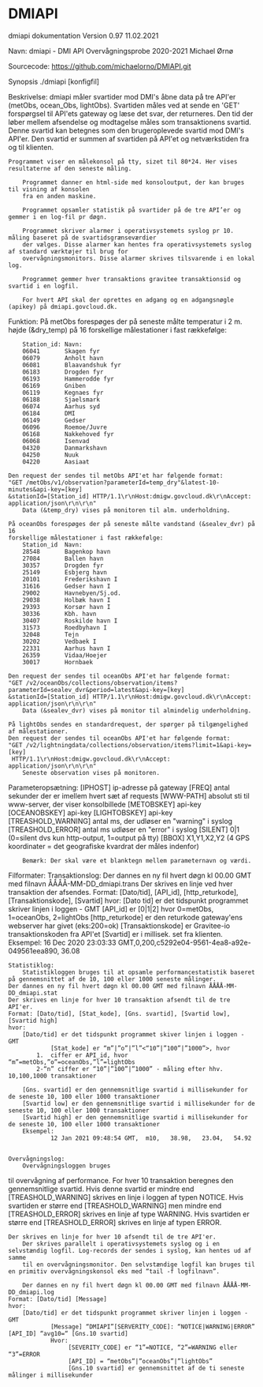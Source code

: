 # DMIAPI
dmiapi dokumentation
Version 0.97 11.02.2021

Navn:
	dmiapi - DMI API Overvågningsprobe
        2020-2021 Michael Ørnø

Sourcecode: https://github.com/michaelorno/DMIAPI.git

Synopsis
	./dmiapi [konfigfil]
	
Beskrivelse:
	dmiapi måler svartider mod DMI's åbne data på tre API'er (metObs, ocean_Obs, lightObs).
	Svartiden måles ved at sende en 'GET' forspørgsel til API'ets gateway og læse det svar,
	der returneres. Den tid der løber mellem afsendelse og modtagelse måles som transaktionens
	svartid. Denne svartid kan betegnes som den brugeroplevede svartid mod DMI's API'er. 
	Den svartid er summen af svartiden på API'et og netværkstiden fra og til klienten.

	Programmet viser en målekonsol på tty, sizet til 80*24. Her vises resultaterne af den seneste måling.

        Programmet danner en html-side med konsoloutput, der kan bruges til visning af konsolen
        fra en anden maskine.

        Programmet opsamler statistik på svartider på de tre API’er og gemmer i en log-fil pr døgn.

        Programmet skriver alarmer i operativsystemets syslog pr 10. måling baseret på de svartidsgrænseværdier 
        der vælges. Disse alarmer kan hentes fra operativsystemets syslog af standard værktøjer til brug for 
        overvågningsmonitors. Disse alarmer skrives tilsvarende i en lokal log.

        Programmet gemmer hver transaktions gravitee transaktionsid og svartid i en logfil.

        For hvert API skal der oprettes en adgang og en adgangsnøgle (apikey) på dmiapi.govcloud.dk.

Funktion:
	På metObs forespøges der på seneste målte temperatur i 2 m. højde (&dry_temp) på 16 
	forskellige målestationer i fast rækkefølge:

		Station_id:	Navn:
		06041 		Skagen fyr
		06079 		Anholt havn
		06081 		Blaavandshuk fyr
		06183 		Drogden fyr
		06193 		Hammerodde fyr
		06169 		Gniben 
		06119 		Kegnaes fyr
		06188 		Sjaelsmark
		06074 		Aarhus syd
		06184 		DMI
		06149 		Gedser
		06096 		Roemoe/Juvre
		06168 		Nakkehoved fyr
		06068 		Isenvad
		04320 		Danmarkshavn
		04250 		Nuuk
		04220 		Aasiaat

	Den request der sendes til metObs API'et har følgende format:
	"GET /metObs/v1/observation?parameterId=temp_dry"&latest-10-minutes&api-key=[key]
	&stationId=[Station_id] HTTP/1.1\r\nHost:dmigw.govcloud.dk\r\nAccept: application/json\r\n\r\n"
        Data (&temp_dry) vises på monitoren til alm. underholdning.

	På oceanObs forespøges der på seneste målte vandstand (&sealev_dvr) på 16 
	forskellige målestationer i fast rækkefølge:
		Station_id	Navn:
		28548 		Bagenkop havn
		27084 		Ballen havn
		30357 		Drogden fyr
		25149 		Esbjerg havn
		20101 		Frederikshavn I
		31616 		Gedser havn I
		29002 		Havnebyen/Sj.od.
		29038 		Holbæk havn I
		29393 		Korsør havn I
		30336 		Kbh. havn
		30407 		Roskilde havn I
		31573 		Roedbyhavn I
		32048 		Tejn
		30202 		Vedbaek I
		22331 		Aarhus havn I
		26359 		Vidaa/Hoejer
		30017 		Hornbaek

	Den request der sendes til oceanObs API'et har følgende format:
	"GET /v2/oceanObs/collections/observation/items?parameterId=sealev_dvr&period=latest&api-key=[key]
	&stationId=[Station_id] HTTP/1.1\r\nHost:dmigw.govcloud.dk\r\nAccept: application/json\r\n\r\n"
        Data (&sealev_dvr) vises på monitor til almindelig underholdning.

	På lightObs sendes en standardrequest, der spørger på tilgængelighed af målestationer.
	Den request der sendes til oceanObs API'et har følgende format:
	"GET /v2/lightningdata/collections/observation/items?limit=1&api-key=[key]
	 HTTP/1.1\r\nHost:dmigw.govcloud.dk\r\nAccept: application/json\r\n\r\n"
        Seneste observation vises på monitoren.

Parameteropsætning:
	[IPHOST] ip-adresse på gateway
	[FREQ] antal sekunder der er imellem hvert sæt af requests
	[WWW-PATH] absolut sti til www-server, der viser konsolbillede
	[METOBSKEY] api-key
	[OCEANOBSKEY] api-key
	[LIGHTOBSKEY] api-key
	[TREASHOLD_WARNING] antal ms, der udløser en "warning" i syslog
	[TREASHOLD_ERROR] antal ms udløser en "error" i syslog
        [SILENT] 0|1 (0=silent dvs kun http-output, 1=output på tty)
        [BBOX] X1,Y1,X2,Y2 (4 GPS koordinater = det geografiske kvardrat der måles indenfor)

        Bemærk: Der skal være et blanktegn mellem parameternavn og værdi.

Filformater:
	Transaktionslog:
	Der dannes en ny fil hvert døgn kl 00.00 GMT med filnavn ÅÅÅÅ-MM-DD_dmiapi.trans
        Der skrives en linje ved hver transaktion der afsendes.
        Format: [Dato/tid], [API_id], [http_returkode], [Transaktionskode], [Svartid]
	hvor: 
		[Dato tid] er det tidspunkt programmet skriver linjen i loggen - GMT
		[API_id] er [0|1|2] hvor 0=metObs, 1=oceanObs, 2=lightObs
		[http_returkode] er den returkode gateway'ens webserver har givet (eks:200=ok)
		[Transaktionskode] er Gravitee-io transaktionskoden fra API'et
		[Svartid] er i millisek. set fra klienten.
	Eksempel:
		16 Dec 2020 23:03:33 GMT,0,200,c5292e04-9561-4ea8-a92e-049561eea890,   36.08

	Statistiklog:
        Statistikloggen bruges til at opsamle performancestatistik baseret på gennemsnittet af de 10, 100 eller 1000 seneste målinger.
	Der dannes en ny fil hvert døgn kl 00.00 GMT med filnavn ÅÅÅÅ-MM-DD_dmiapi.stat
	Der skrives en linje for hver 10 transaktion afsendt til de tre API'er.
	Format: [Dato/tid], [Stat_kode], [Gns. svartid], [Svartid low], [Svartid high]
	hvor:
		[Dato/tid] er det tidspunkt programmet skiver linjen i loggen - GMT
                [Stat_kode] er “m”|”o”|”l”<“10”|”100”|”1000”>, hvor
			1.  ciffer er API_id, hvor “m”=metObs,”o”=oceanObs,”l”=lightObs
			2-“n” ciffer er “10”|”100”|”1000” - måling efter hhv. 10,100,1000 transaktioner
		
		[Gns. svartid] er den gennemsnitlige svartid i millisekunder for de seneste 10, 100 eller 1000 transaktioner
		[Svartid low] er den gennemsnitlige svartid i millisekunder for de seneste 10, 100 eller 1000 transaktioner
		[Svartid high] er den gennemsnitlige svartid i millisekunder for de seneste 10, 100 eller 1000 transaktioner
        Eksempel:
                12 Jan 2021 09:48:54 GMT,  m10,   38.98,   23.04,   54.92
	
	
	Overvågningslog:
        Overvågningsloggen bruges
 til overvågning af performance. For hver 10 transaktion beregnes den gennemsnitlige svartid.
        Hvis denne svartid er mindre end [TREASHOLD_WARNING] skrives en linje i loggen af typen NOTICE.
        Hvis svartiden er større end [TREASHOLD_WARNING] men mindre end [TREASHOLD_ERROR] skrives en linje af type WARNING.
        Hvis svartiden er større end [TREASHOLD_ERROR] skrives en linje af typen ERROR.

	Der skrives en linje for hver 10 afsendt til de tre API'er.
        Der skrives parallelt i operativsystemets syslog og i en selvstændig logfil. Log-records der sendes i syslog, kan hentes ud af samme
        til en overvågningsmonitor. Den selvstændige logfil kan bruges til en primitiv overvågningskonsol eks med “tail -f logfilnavn”.

        Der dannes en ny fil hvert døgn kl 00.00 GMT med filnavn ÅÅÅÅ-MM-DD_dmiapi.log
	Format: [Dato/tid] [Message]
	hvor:
		[Dato/tid] er det tidspunkt programmet skriver linjen i loggen - GMT
                [Message] “DMIAPI”[SERVERITY_CODE]: “NOTICE|WARNING|ERROR” [API_ID] “avg10=“ [Gns.10 svartid]
                Hvor:
                     [SEVERITY_CODE] er “1”=NOTICE, “2”=WARNING eller “3”=ERROR
                     [API_ID] = “metObs”|”oceanObs”|”lightObs”
                     [Gns.10 svartid] er gennemsnittet af de ti seneste målinger i millisekunder
